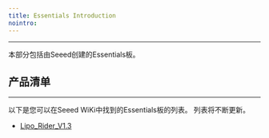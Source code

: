 ```yaml
---
title: Essentials Introduction
nointro:
---
```


---
本部分包括由Seeed创建的Essentials板。

## 产品清单
---

以下是您可以在Seeed WiKi中找到的Essentials板的列表。 列表将不断更新。


* [Lipo_Rider_V1.3](http://seeed.wiki/Lipo_Rider_V1.3/)
